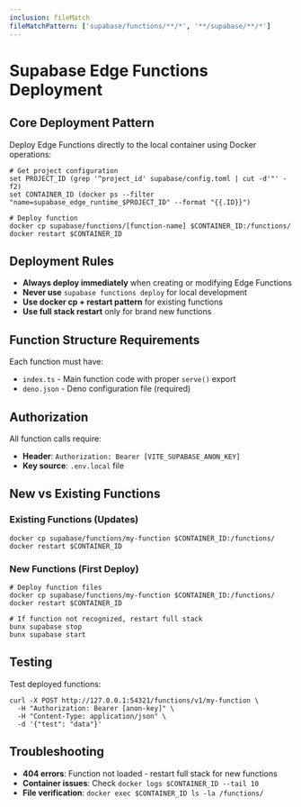 ```yaml
---
inclusion: fileMatch
fileMatchPattern: ['supabase/functions/**/*', '**/supabase/**/*']
---
```


# Supabase Edge Functions Deployment

## Core Deployment Pattern

Deploy Edge Functions directly to the local container using Docker operations:

```fish
# Get project configuration
set PROJECT_ID (grep '^project_id' supabase/config.toml | cut -d'"' -f2)
set CONTAINER_ID (docker ps --filter "name=supabase_edge_runtime_$PROJECT_ID" --format "{{.ID}}")

# Deploy function
docker cp supabase/functions/[function-name] $CONTAINER_ID:/functions/
docker restart $CONTAINER_ID
```

## Deployment Rules

- **Always deploy immediately** when creating or modifying Edge Functions
- **Never use** `supabase functions deploy` for local development
- **Use docker cp + restart pattern** for existing functions
- **Use full stack restart** only for brand new functions

## Function Structure Requirements

Each function must have:
- `index.ts` - Main function code with proper `serve()` export
- `deno.json` - Deno configuration file (required)

## Authorization

All function calls require:
- **Header**: `Authorization: Bearer [VITE_SUPABASE_ANON_KEY]`
- **Key source**: `.env.local` file

## New vs Existing Functions

### Existing Functions (Updates)
```fish
docker cp supabase/functions/my-function $CONTAINER_ID:/functions/
docker restart $CONTAINER_ID
```

### New Functions (First Deploy)
```fish
# Deploy function files
docker cp supabase/functions/my-function $CONTAINER_ID:/functions/
docker restart $CONTAINER_ID

# If function not recognized, restart full stack
bunx supabase stop
bunx supabase start
```

## Testing

Test deployed functions:
```fish
curl -X POST http://127.0.0.1:54321/functions/v1/my-function \
  -H "Authorization: Bearer [anon-key]" \
  -H "Content-Type: application/json" \
  -d '{"test": "data"}'
```

## Troubleshooting

- **404 errors**: Function not loaded - restart full stack for new functions
- **Container issues**: Check `docker logs $CONTAINER_ID --tail 10`
- **File verification**: `docker exec $CONTAINER_ID ls -la /functions/`